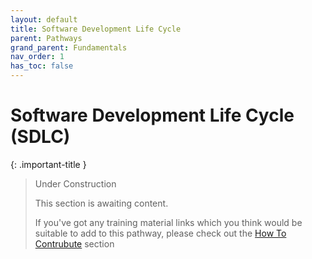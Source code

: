 ```yaml
---
layout: default
title: Software Development Life Cycle
parent: Pathways
grand_parent: Fundamentals
nav_order: 1
has_toc: false
---
```


# Software Development Life Cycle (SDLC)

{: .important-title }
> Under Construction
>
> This section is awaiting content.
>
> If you've got any training material links which you think would be suitable to add to this pathway, please check out the [How To Contrubute](../../how-to-contribute.md) section
